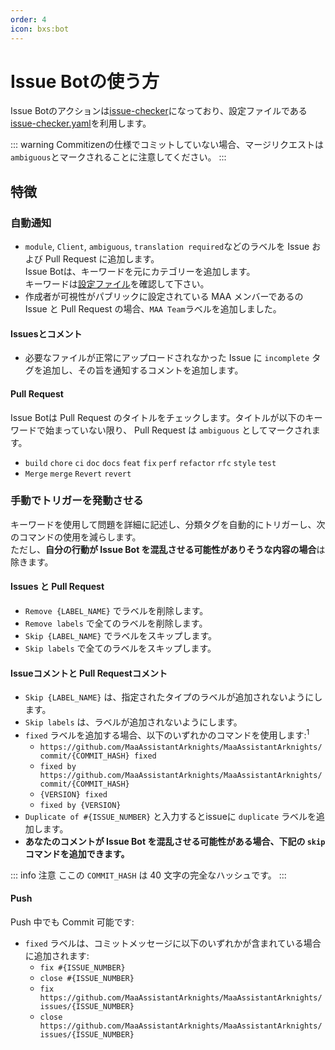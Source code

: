 ```yaml
---
order: 4
icon: bxs:bot
---
```


# Issue Botの使う方

Issue Botのアクションは[issue-checker](https://github.com/zzyyyl/issue-checker)になっており、設定ファイルである[issue-checker.yaml][issue-checker]を利用します。

[issue-checker]: https://github.com/MaaAssistantArknights/MaaAssistantArknights/blob/master/.github/issue-checker.yaml

::: warning
Commitizenの仕様でコミットしていない場合、マージリクエストは`ambiguous`とマークされることに注意してください。
:::

## 特徴

### 自動通知

- `module`, `Client`, `ambiguous`, `translation required`などのラベルを Issue および Pull Request に追加します。  
  Issue Botは、キーワードを元にカテゴリーを追加します。  
  キーワードは[設定ファイル][issue-checker]を確認して下さい。
- 作成者が可視性がパブリックに設定されている MAA メンバーであるの Issue と Pull Request の場合、`MAA Team`ラベルを追加しました。

#### Issuesとコメント

- 必要なファイルが正常にアップロードされなかった Issue に `incomplete` タグを追加し、その旨を通知するコメントを追加します。

#### Pull Request

Issue Botは Pull Request のタイトルをチェックします。タイトルが以下のキーワードで始まっていない限り、 Pull Request は `ambiguous` としてマークされます。

- `build` `chore` `ci` `doc` `docs` `feat` `fix` `perf` `refactor` `rfc` `style` `test`
- `Merge` `merge` `Revert` `revert`

### 手動でトリガーを発動させる

キーワードを使用して問題を詳細に記述し、分類タグを自動的にトリガーし、次のコマンドの使用を減らします。  
ただし、**自分の行動が Issue Bot を混乱させる可能性がありそうな内容の場合**は除きます。

#### Issues と Pull Request

- `Remove {LABEL_NAME}` でラベルを削除します。
- `Remove labels` で全てのラベルを削除します。
- `Skip {LABEL_NAME}` でラベルをスキップします。
- `Skip labels` で全てのラベルをスキップします。

#### Issueコメントと Pull Requestコメント

- `Skip {LABEL_NAME}` は、指定されたタイプのラベルが追加されないようにします。
- `Skip labels` は、ラベルが追加されないようにします。
- `fixed` ラベルを追加する場合、以下のいずれかのコマンドを使用します:<sup>1</sup>
  - `https://github.com/MaaAssistantArknights/MaaAssistantArknights/commit/{COMMIT_HASH} fixed`
  - `fixed by https://github.com/MaaAssistantArknights/MaaAssistantArknights/commit/{COMMIT_HASH}`
  - `{VERSION} fixed`
  - `fixed by {VERSION}`
- `Duplicate of #{ISSUE_NUMBER}` と入力するとissueに `duplicate` ラベルを追加します。
- **あなたのコメントが Issue Bot を混乱させる可能性がある場合、下記の `skip` コマンドを追加できます。**

::: info 注意
ここの `COMMIT_HASH` は 40 文字の完全なハッシュです。
:::

#### Push

Push 中でも Commit 可能です:

- `fixed` ラベルは、コミットメッセージに以下のいずれかが含まれている場合に追加されます:
  - `fix #{ISSUE_NUMBER}`
  - `close #{ISSUE_NUMBER}`
  - `fix https://github.com/MaaAssistantArknights/MaaAssistantArknights/issues/{ISSUE_NUMBER}`
  - `close https://github.com/MaaAssistantArknights/MaaAssistantArknights/issues/{ISSUE_NUMBER}`
